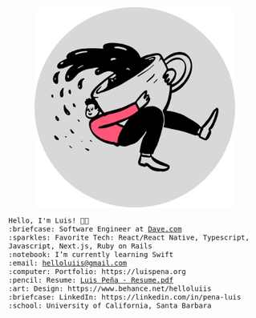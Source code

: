 <p align="center">
  <img src="https://github.com/luis-pena/luis-pena/blob/main/assets/coffee.png?raw=true" width="400px">
</p>
<samp>
Hello, I'm Luis! 👋🏽 <br>
:briefcase: Software Engineer at <a href="https://dave.com" target="_blank">Dave.com</a><br>
:sparkles: Favorite Tech: React/React Native, Typescript, Javascript, Next.js, Ruby on Rails<br>
:notebook: I’m currently learning Swift<br>
:email:	 <a href="mailto:helloluiis@gmail.com">helloluiis@gmail.com</a></><br>
:computer: Portfolio: https://luispena.org<br>
:pencil: Resume: <a href="https://luispena.org/static/LuisPena-Resume.pdf">Luis Peña - Resume.pdf</a><br>
:art: Design: https://www.behance.net/helloluiis<br>
:briefcase: LinkedIn: https://linkedin.com/in/pena-luis<br>
:school: University of California, Santa Barbara<br>
</samp>
